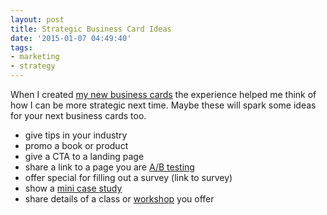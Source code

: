 ```yaml
---
layout: post
title: Strategic Business Card Ideas
date: '2015-01-07 04:49:40'
tags:
- marketing
- strategy
---
```


When I created [my new business cards](http://blog.chancesmith.org/new-strategic-business-cards/) the experience helped me think of how I can be more strategic next time. Maybe these will spark some ideas for your next business cards too.

- give tips in your industry
- promo a book or product
- give a CTA to a landing page
- share a link to a page you are [A/B testing](http://blog.chancesmith.org/homepage-update-reduce-bounce-rate/)
- offer special for filling out a survey (link to survey)
- show a [mini case study](http://blog.chancesmith.org/less-choices-reduce-bounce-rate-and-increases-conversions/)
- share details of a class or [workshop](http://blog.chancesmith.org/4-steps-to-build-onboarding-process-for-new-team-members/) you offer
